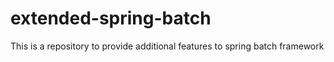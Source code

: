 # extended-spring-batch
This is a repository to provide additional features to spring batch framework
